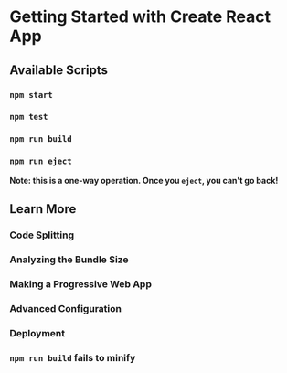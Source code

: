 # Getting Started with Create React App



## Available Scripts



### `npm start`



### `npm test`


### `npm run build`



### `npm run eject`

**Note: this is a one-way operation. Once you `eject`, you can't go back!**




## Learn More



### Code Splitting



### Analyzing the Bundle Size



### Making a Progressive Web App



### Advanced Configuration

### Deployment



### `npm run build` fails to minify


